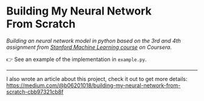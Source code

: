 # Building My Neural Network From Scratch  

_Building an neural network model in python based on the 3rd and 4th assignment from [Stanford Machine Learning course](https://www.coursera.org/learn/machine-learning) on Coursera._  

:point_right: See an example of the implementation in `example.py`.  

---
I also wrote an article about this project, check it out to get more details:  
https://medium.com/@b06201018/building-my-neural-network-from-scratch-cbb97321cb8f
